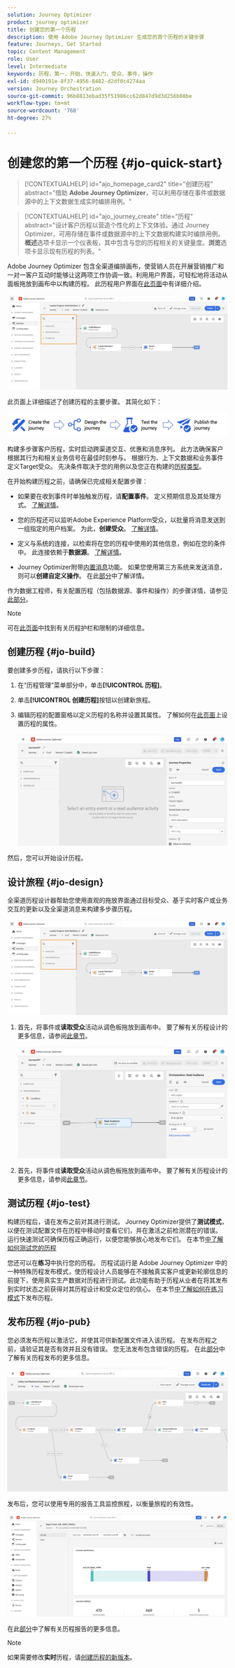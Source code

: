 ```yaml
---
solution: Journey Optimizer
product: journey optimizer
title: 创建您的第一个历程
description: 使用 Adobe Journey Optimizer 生成您的首个历程的关键步骤
feature: Journeys, Get Started
topic: Content Management
role: User
level: Intermediate
keywords: 历程，第一，开始，快速入门，受众，事件，操作
exl-id: d940191e-8f37-4956-8482-d2df0c4274aa
version: Journey Orchestration
source-git-commit: 96b8813ebad35f51986cc62d847d9d3d256b08be
workflow-type: tm+mt
source-wordcount: '768'
ht-degree: 27%

---
```


# 创建您的第一个历程 {#jo-quick-start}

>[!CONTEXTUALHELP]
>id="ajo_homepage_card2"
>title="创建历程"
>abstract="借助 **Adobe Journey Optimizer**，可以利用存储在事件或数据源中的上下文数据生成实时编排用例。"

>[!CONTEXTUALHELP]
>id="ajo_journey_create"
>title="历程"
>abstract="设计客户历程以营造个性化的上下文体验。通过 Journey Optimizer，可用存储在事件或数据源中的上下文数据构建实时编排用例。**概述**&#x200B;选项卡显示一个仪表板，其中包含与您的历程相关的关键量度。**浏览**&#x200B;选项卡显示现有历程的列表。"

Adobe Journey Optimizer 包含全渠道编排画布，使营销人员在开展营销推广和一对一客户互动时能够让这两项工作协调一致。利用用户界面，可轻松地将活动从面板拖放到画布中以构建历程。 此历程用户界面在[此页面](journey-ui.md)中有详细介绍。

![历程画布示例](assets/journey38.png)

此页面上详细描述了创建历程的主要步骤。 其简化如下：

![历程创建步骤：创建、设计、测试和发布](assets/journey-creation-process.png)


构建多步骤客户历程，实时启动跨渠道交互、优惠和消息序列。 此方法确保客户根据其行为和相关业务信号在最佳时刻参与。 根据行为、上下文数据和业务事件定义Target受众。 先决条件取决于您的用例以及您正在构建的[历程类型](entry-management.md#types-of-journeys)。

在开始构建历程之前，请确保已完成相关配置步骤：

* 如果要在收到事件时单独触发历程，请&#x200B;**配置事件**。 定义预期信息及其处理方式。 [了解详情](../event/about-events.md)。

<!--   ![](assets/jo-event7bis.png)  -->

* 您的历程还可以监听Adobe Experience Platform受众，以批量将消息发送到一组指定的用户档案。 为此，**创建受众**。 [了解详情](../audience/about-audiences.md)。

<!--   ![](assets/segment2.png)  -->

* 定义与系统的连接，以检索将在您的历程中使用的其他信息，例如在您的条件中。 此连接依赖于&#x200B;**数据源**。 [了解详情](../datasource/about-data-sources.md)。

<!--   ![](assets/jo-datasource.png)  -->

* Journey Optimizer附带[内置消息](../building-journeys/journeys-message.md)功能。 如果您使用第三方系统来发送消息，则可以&#x200B;**创建自定义操作**。 在此[部分](../action/action.md)中了解详情。

<!--    ![](assets/custom2.png)  -->


作为数据工程师，有关配置历程（包括数据源、事件和操作）的步骤详情，请参见[此部分](../configuration/about-data-sources-events-actions.md)。


>[!NOTE]
>
>可在[此页面](../start/guardrails.md)中找到有关历程护栏和限制的详细信息。

## 创建历程 {#jo-build}

要创建多步历程，请执行以下步骤：

1. 在“历程管理”菜单部分中，单击&#x200B;**[!UICONTROL 历程]**。

1. 单击&#x200B;**[!UICONTROL 创建历程]**&#x200B;按钮以创建新旅程。

1. 编辑历程的配置窗格以定义历程的名称并设置其属性。 了解如何在[此页面](journey-properties.md)上设置历程的属性。

   ![](assets/jo-properties.png)

然后，您可以开始设计历程。

## 设计旅程 {#jo-design}

全渠道历程设计器帮助您使用直观的拖放界面通过目标受众、基于实时客户或业务交互的更新以及全渠道消息来构建多步骤历程。

![](assets/journey38.png)

1. 首先，将事件或&#x200B;**读取受众**&#x200B;活动从调色板拖放到画布中。 要了解有关历程设计的更多信息，请参阅[此章节](using-the-journey-designer.md)。

   ![](assets/read-segment.png)

1. 首先，将事件或&#x200B;**读取受众**&#x200B;活动从调色板拖放到画布中。 要了解有关历程设计的更多信息，请参阅[此章节](using-the-journey-designer.md)。

## 测试历程 {#jo-test}

构建历程后，请在发布之前对其进行测试。 Journey Optimizer提供了&#x200B;**测试模式**，以便在测试配置文件在历程中移动时查看它们，并在激活之前检测潜在的错误。 运行快速测试可确保历程正确运行，以便您能够放心地发布它们。 在本节[中了解如何测试您的历程](testing-the-journey.md)

您还可以在&#x200B;**练习**&#x200B;中执行您的历程。 历程试运行是 Adobe Journey Optimizer 中的一种特殊历程发布模式，使历程设计人员能够在不接触真实客户或更新轮廓信息的前提下，使用真实生产数据对历程进行测试。此功能有助于历程从业者在将其发布到实时状态之前获得对其历程设计和受众定位的信心。 在本节[中了解如何在练习模式](journey-dry-run.md)下发布历程。

## 发布历程 {#jo-pub}

您必须发布历程以激活它，并使其可供新配置文件进入该历程。 在发布历程之前，请验证其是否有效并且没有错误。 您无法发布包含错误的历程。 在此[部分](publishing-the-journey.md)中了解有关历程发布的更多信息。

![](assets/jo-journeyuc2_32bis.png)

发布后，您可以使用专用的报告工具监控旅程，以衡量旅程的有效性。

![](assets/jo-dynamic_report_journey_12.png)

在此[部分](../reports/live-report.md)中了解有关历程报告的更多信息。

>[!NOTE]
>
>如果需要修改&#x200B;**实时**&#x200B;历程，请[创建历程的新版本](journey-ui.md#journey-versions)。
